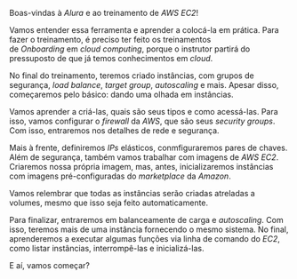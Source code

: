 Boas-vindas à _Alura_ e ao treinamento de _AWS EC2_!

Vamos entender essa ferramenta e aprender a colocá-la em prática. Para fazer o treinamento, é preciso ter feito os treinamentos de _Onboarding_ em _cloud computing_, porque o instrutor partirá do pressuposto de que já temos conhecimentos em _cloud_.

No final do treinamento, teremos criado instâncias, com grupos de segurança, _load balance_, _target group_, _autoscaling_ e mais. Apesar disso, começaremos pelo básico: dando uma olhada em instâncias.

Vamos aprender a criá-las, quais são seus tipos e como acessá-las. Para isso, vamos configurar o _firewall_ da _AWS_, que são seus _security groups_. Com isso, entraremos nos detalhes de rede e segurança.

Mais à frente, definiremos _IPs_ elásticos, conmfiguraremos pares de chaves. Além de segurança, também vamos trabalhar com imagens de _AWS EC2_. Criaremos nossa própria imagem, mas, antes, inicializaremos instâncias com imagens pré-configuradas do _marketplace_ da _Amazon_.

Vamos relembrar que todas as instâncias serão criadas atreladas a volumes, mesmo que isso seja feito automaticamente.

Para finalizar, entraremos em balanceamente de carga e _autoscaling_. Com isso, teremos mais de uma instância fornecendo o mesmo sistema. No final, aprenderemos a executar algumas funções via linha de comando do _EC2_, como listar instâncias, interrompê-las e inicializá-las.

E aí, vamos começar?